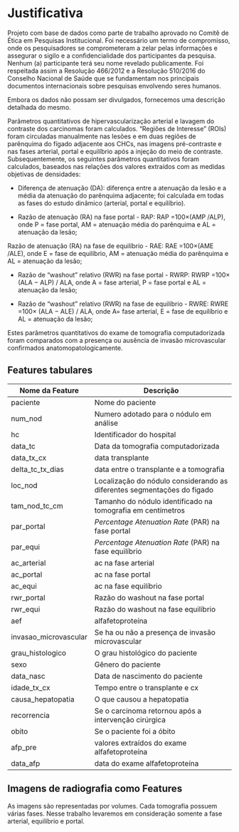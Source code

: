 # Justificativa

Projeto com base de dados como parte de trabalho aprovado no Comitê de Ética em Pesquisas Institucional. Foi necessário um termo de compromisso, onde os pesquisadores se comprometeram a zelar pelas informações e assegurar o sigilo e a confidencialidade dos participantes da pesquisa. Nenhum (a) participante terá seu nome revelado publicamente. Foi respeitada assim a Resolução 466/2012 e a Resolução 510/2016 do Conselho Nacional de Saúde que se fundamentam nos principais documentos internacionais sobre pesquisas envolvendo seres humanos.

Embora os dados não possam ser divulgados, fornecemos uma descrição detalhada do mesmo.

Parâmetros quantitativos de hipervascularização arterial e lavagem do contraste dos carcinomas foram calculados. “Regiões de Interesse” (ROIs) foram circuladas manualmente nas lesões e em duas regiões de parênquima do fígado adjacente aos CHCs, nas imagens pré-contraste e nas fases arterial, portal e equilíbrio após a injeção do meio de contraste. 
Subsequentemente, os seguintes parâmetros quantitativos foram calculados, baseados nas relações dos valores extraídos com as medidas objetivas de densidades:

- Diferença de atenuação (DA): diferença entre a atenuação da lesão e
a média da atenuação do parênquima adjacente; foi calculada em
todas as fases do estudo dinâmico (arterial, portal e equilíbrio).

- Razão de atenuação (RA) na fase portal - RAP: RAP =100×(AMP
/ALP), onde P = fase portal, AM = atenuação média do parênquima e
AL = atenuação da lesão;

Razão de atenuação (RA) na fase de equilíbrio - RAE: RAE
=100×(AME /ALE), onde E = fase de equilíbrio, AM = atenuação média
do parênquima e AL = atenuação da lesão;

- Razão de “washout” relativo (RWR) na fase portal - RWRP: RWRP
=100× (ALA − ALP) / ALA, onde A = fase arterial, P = fase portal e AL =
atenuação da lesão;

- Razão de “washout” relativo (RWR) na fase de equilíbrio - RWRE:
RWRE =100× (ALA − ALE) / ALA, onde A= fase arterial, E = fase de
equilíbrio e AL = atenuação da lesão;

Estes parâmetros quantitativos do exame de tomografia computadorizada foram comparados com a presença ou ausência de invasão microvascular confirmados anatomopatologicamente. 

## Features tabulares

| Nome da Feature |  Descrição |
|-|-|
| paciente | Nome do paciente |
| num_nod | Numero adotado para o nódulo em análise |
| hc | Identificador do hospital |
| data_tc | Data da tomografia computadorizada |
| data_tx_cx | data transplante |
| delta_tc_tx_dias | data entre o transplante e a tomografia  |
| loc_nod |  Localização do nódulo considerando as diferentes segmentações do figado |
| tam_nod_tc_cm | Tamanho do nódulo identificado na tomografia em centímetros |
| par_portal | *Percentage Atenuation Rate* (PAR) na fase portal |
| par_equi | *Percentage Atenuation Rate* (PAR) na fase equilíbrio |
| ac_arterial | ac na fase arterial |
| ac_portal | ac na fase portal |
| ac_equi | ac na fase equilíbrio |
| rwr_portal | Razão do washout na fase portal |
| rwr_equi | Razão do washout na fase equilíbrio |
| aef | alfafetoproteína |
| invasao_microvascular | Se ha ou não a presença de invasão microvascular |
| grau_histologico | O grau histológico do paciente |
| sexo | Gênero do paciente |
| data_nasc | Data de nascimento do paciente |
| idade_tx_cx | Tempo entre o transplante e cx |
| causa_hepatopatia | O que causou a hepatopatia |
| recorrencia | Se o carcinoma retornou após a intervenção cirúrgica |
| obito | Se o paciente foi a óbito |
| afp_pre | valores extraídos do exame alfafetoproteína |
| data_afp | data do exame alfafetoproteína |


## Imagens de radiografia como Features

As imagens são representadas por volumes. Cada tomografia possuem várias fases. Nesse trabalho levaremos em consideração somente a fase arterial, equilíbrio e portal.
